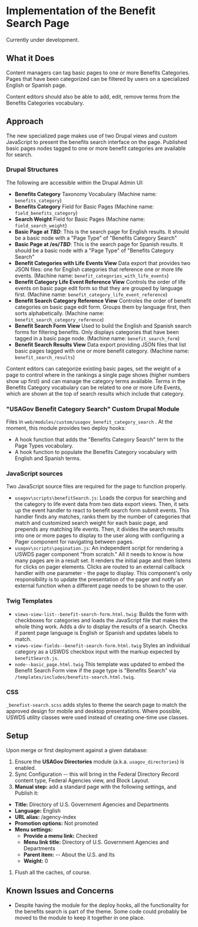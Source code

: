 # Implementation of the Benefit Search Page

Currently under development.

## What it Does

Content managers can tag basic pages to one or more Benefits Categories. Pages that have been categorized can be filtered by users on a specialized English or Spanish page.

Content editors should also be able to add, edit, remove terms from the Benefits Categories vocabulary.

## Approach

The new specialized page makes use of two Drupal views and custom JavaScript to present the benefits search interface on the page. Published basic pages nodes tagged to one or more benefit categories are available for search.

### Drupal Structures

The following are accessible within the Drupal Admin UI:

* **Benefits Category** Taxonomy Vocabulary (Machine name: `benefits_category`)
* **Benefits Category** Field for Basic Pages (Machine name: `field_benefits_category`)
* **Search Weight** Field for Basic Pages (Machine name: `field_search_weight`)
* **Basic Page at _TBD_**: This is the search page for English results. It should be a basic node with a "Page Type" of "Benefits Category Search"
* **Basic Page at /es/_TBD_**: This is the search page for Spanish results. It should be a basic node with a "Page Type" of "Benefits Category Search"
* **Benefit Categories with Life Events View** Data export that provides two JSON files: one for English categories that reference one or more life events. (Machine name: `benefit_categories_with_life_events`)
* **Benefit Category Life Event Reference View** Controls the order of life events on basic page edit form so that they are grouped by language first. (Machine name: `benefit_category_life_event_reference`)
* **Benefit Search Category Reference View** Controles the order of benefit categories on basic page edit form. Groups them by language first, then sorts alphabetically. (Machine name: `benefit_search_category_reference`)
* **Benefit Search Form View** Used to build the English and Spanish search forms for filtering benefits. Only displays categories that have been tagged in a basic page node. (Machine name: `benefit_search_form`)
* **Benefit Search Results View** Data export providing JSON files that list basic pages tagged with one or more benefit category. (Machine name: `benefit_search_results`)

Content editors can categorize existing basic pages, set the weight of a page to control where in the rankings a single page shows (higher numbers show up first) and can manage the category terms available. Terms in the Benefits Category vocabulary can be related to one or more Life Events, which are shown at the top of search results which include that category.

### "USAGov Benefit Category Search" Custom Drupal Module

Files in `web/modules/custom/usagov_benefit_category_search`
. At the moment, this module provides two deploy hooks:

* A hook function that adds the "Benefits Category Search" term to the Page Types vocabulary.
* A hook function to populate the Benefits Category vocabulary with English and Spanish terms.

### JavaScript sources

Two JavaScript source files are required for the page to function properly.

* `usagov\scripts\benefitSearch.js`: Loads the corpus for searching and the category to life event data from two data export views. Then, it sets up the event handler to react to benefit search form submit events. This handler finds any matches, ranks them by the number of categories that match and customized search weight for each basic page, and prepends any matching life events. Then, it divides the search results into one or more pages to display to the user along with configuring a Pager component for navigating between pages.
* `usagov\scripts\pagination.js`: An independent script for rendering a USWDS pager component "from scratch." All it needs to know is how many pages are in a result set. It renders the initial page and then listens for clicks on pager elements. Clicks are routed to an external callback handler with one parameter - the page to display. This component's only responsibility is to update the presentation of the pager and notify an external function when a different page needs to be shown to the user.

### Twig Templates

* `views-view-list--benefit-search-form.html.twig`: Builds the form with checkboxes for categories and loads the JavaScript file that makes the whole thing work. Adds a div to display the results of a search. Checks if parent page language is English or Spanish and updates labels to match.
* `views-view-fields--benefit-search-form.html.twig` Styles an individual category as a USWDS checkbox input with the markup expected by `benefitSearch.js`.
* `node--basic_page.html.twig` This template was updated to embed the Benefit Search Form view if the page type is "Benefits Search" via `/templates/includes/benefits-search.html.twig`.

### CSS

`_benefist-search.scss` adds styles to theme the search page to match the approved design for mobile and desktop presentations. Where possible, USWDS utility classes were used instead of creating one-time use classes.

## Setup

Upon merge or first deployment against a given database:

1. Ensure the **USAGov Directories** module (a.k.a. `usagov_directories`) is enabled.
1. Sync Configuration -- this will bring in the Federal Directory Record content type, Federal Agencies view, and Block Layout.
1. **Manual step:** add a standard page with the following settings, and Publish it:
  * **Title:** Directory of U.S. Government Agencies and Departments
  * **Language:** English
  * **URL alias:** /agency-index
  * **Promotion options:** Not promoted
  * **Menu settings:**
    - **Provide a menu link:** Checked
    - **Menu link title:** Directory of U.S. Government Agencies and Departments
    - **Parent item:** -- About the U.S. and Its
    - **Weight:** 0
1. Flush all the caches, of course.

## Known Issues and Concerns

* Despite having the module for the deploy hooks, all the functionality for the benefits search is part of the theme. Some code could probably be moved to the module to keep it together in one place.

